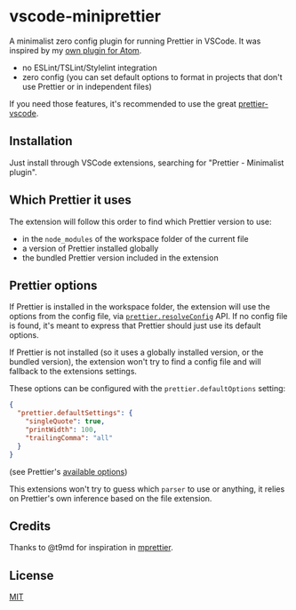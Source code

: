 # vscode-miniprettier

A minimalist zero config plugin for running Prettier in VSCode. It was inspired by my [own plugin for Atom][atom-miniprettier].

- no ESLint/TSLint/Stylelint integration
- zero config (you can set default options to format in projects that don't use Prettier or in independent files)

If you need those features, it's recommended to use the great [prettier-vscode]. 

## Installation

Just install through VSCode extensions, searching for "Prettier - Minimalist plugin".

## Which Prettier it uses

The extension will follow this order to find which Prettier version to use:

- in the `node_modules` of the workspace folder of the current file
- a version of Prettier installed globally
- the bundled Prettier version included in the extension

## Prettier options

If Prettier is installed in the workspace folder, the extension will use the options from the config file, via [`prettier.resolveConfig`][prettierResolveConfig] API. If no config file is found, it's meant to express that Prettier should just use its default options.

If Prettier is not installed (so it uses a globally installed version, or the bundled version), the extension won't try to find a config file and will fallback to the extensions settings.

These options can be configured with the `prettier.defaultOptions` setting:

```json
{
  "prettier.defaultSettings": {
    "singleQuote": true,
    "printWidth": 100,
    "trailingComma": "all"
  }
}
```

(see Prettier's [available options][prettieroptions])

This extensions won't try to guess which `parser` to use or anything, it relies on Prettier's own inference based on the file extension.

## Credits

Thanks to @t9md for inspiration in [mprettier].

## License

[MIT](./License)

[atom-miniprettier]: https://github.com/duailibe/atom-miniprettier
[mprettier]: https://github.com/t9md/mprettier
[prettier-vscode]: https://github.com/prettier/prettier-vscode
[prettieroptions]: https://prettier.io/docs/en/options.html
[prettierresolveconfig]: https://prettier.io/docs/en/api.html#prettierresolveconfigfilepath-options
